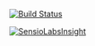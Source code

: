 [![Build Status](https://travis-ci.org/NetTeam/DDD.png?branch=master)](https://travis-ci.org/NetTeam/DDD)

[![SensioLabsInsight](https://insight.sensiolabs.com/projects/08dfb083-2924-47d9-8290-41e34b325798/mini.png)](https://insight.sensiolabs.com/projects/08dfb083-2924-47d9-8290-41e34b325798)
